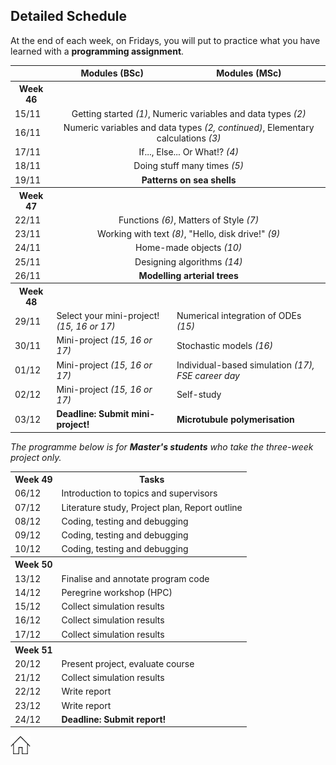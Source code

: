 ## Detailed Schedule

At the end of each week, on Fridays, you will put to practice what you have learned with a <b>programming assignment</b>.

<table>
  <tr>
    <th></th>
    <th>Modules (BSc)</th>
    <th>Modules (MSc)</th>
  </tr>
  <tr>
    <th>Week 46</th>
    <th></th>
    <th></th>
  </tr>
  <tr>
    <td>15/11</td>
    <td colspan="2" style="text-align:center">Getting started <i>(1)</i>, Numeric variables and data types <i>(2)</i></td>
  </tr>
  <tr>
    <td>16/11</td>
    <td colspan="2" style="text-align:center">Numeric variables and data types <i>(2, continued)</i>, Elementary calculations <i>(3)</i></td>
  </tr>
  <tr>
    <td>17/11</td>
    <td colspan="2" style="text-align:center">If..., Else... Or What!? <i>(4)</i></td>
  </tr>
  <tr>
    <td>18/11</td>
    <td colspan="2" style="text-align:center">Doing stuff many times <i>(5)</i></td>
  </tr>
  <tr>
    <td>19/11</td>
    <td colspan="2" style="text-align:center"><b>Patterns on sea shells</b></td>
  </tr>
  <tr>
    <th>Week 47</th>
    <th></th>
    <th></th>
  </tr>
  <tr>
    <td>22/11</td>
    <td colspan="2" style="text-align:center">Functions <i>(6)</i>, Matters of Style <i>(7)</i></td>
  </tr>
  <tr>
    <td>23/11</td>
    <td colspan="2" style="text-align:center">Working with text <i>(8)</i>, "Hello, disk drive!" <i>(9)</i></td>
  </tr>
  <tr>
    <td>24/11</td>
    <td colspan="2" style="text-align:center">Home-made objects <i>(10)</i></td>
  </tr>
  <tr>
    <td>25/11</td>
    <td colspan="2" style="text-align:center">Designing algorithms <i>(14)</i></td>
  </tr>
  <tr>
    <td>26/11</td>
    <td colspan="2" style="text-align:center"><b>Modelling arterial trees</b></td>
  </tr>
  <tr>
    <th>Week 48</th>
    <th></th>
    <th></th>
  </tr>
  <tr>
    <td>29/11</td>
    <td>Select your mini-project! <i>(15, 16 or 17)</i></td>
    <td>Numerical integration of ODEs <i>(15)</i></td>
  </tr>
  <tr>
    <td>30/11</td>
    <td>Mini-project <i>(15, 16 or 17)</i></td>
    <td>Stochastic models <i>(16)</i></td>
  </tr>
  <tr>
    <td>01/12</td>
    <td>Mini-project <i>(15, 16 or 17)</i></td>
    <td>Individual-based simulation <i>(17), FSE career day</i></td>
  </tr>
  <tr>
    <td>02/12</td>
    <td>Mini-project <i>(15, 16 or 17)</i></td>
    <td>Self-study</td>
  </tr>
  <tr>
    <td>03/12</td>
    <td><b>Deadline: Submit mini-project!</b></td>
    <td><b>Microtubule polymerisation</b></td>
  </tr>
</table>

<i>The programme below is for <b>Master's students</b> who take the three-week project only.</i>

<table>
  <tr>
    <th>Week 49</th>
    <th>Tasks</th>
  </tr>
  <tr>
    <td>06/12</td>
    <td>Introduction to topics and supervisors</td>
  </tr>
  <tr>
    <td>07/12</td>
    <td>Literature study, Project plan, Report outline</td>
  </tr>
  <tr>
    <td>08/12</td>
    <td>Coding, testing and debugging</td>
  </tr>
  <tr>
    <td>09/12</td>
    <td>Coding, testing and debugging</td>
  </tr>
  <tr>
    <td>10/12</td>
    <td>Coding, testing and debugging</td>
  </tr>
  <tr>
    <th>Week 50</th>
    <th></th>
  </tr>
  <tr>
    <td>13/12</td>
    <td>Finalise and annotate program code</td>
  </tr>
  <tr>
    <td>14/12</td>
    <td>Peregrine workshop (HPC)</td>
  </tr>
  <tr>
    <td>15/12</td>
    <td>Collect simulation results</td>
  </tr>
  <tr>
    <td>16/12</td>
    <td>Collect simulation results</td>
  </tr>
  <tr>
    <td>17/12</td>
    <td>Collect simulation results</td>
  </tr>
  <tr>
    <th>Week 51</th>
    <th></th>
  </tr>
  <tr>
    <td>20/12</td>
    <td>Present project, evaluate course</td>
  </tr>
  <tr>
    <td>21/12</td>
    <td>Collect simulation results</td>
  </tr>
  <tr>
    <td>22/12</td>
    <td>Write report</td>
  </tr>
  <tr>
    <td>23/12</td>
    <td>Write report</td>
  </tr>
  <tr>
    <td>24/12</td>
    <td><b>Deadline: Submit report!</b></td>
  </tr>
</table>

[![home](img/home.jpg)](https://rugtres.github.io/programming4biologists/)
